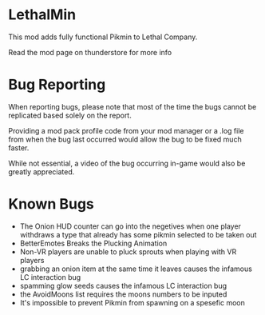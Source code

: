 # LethalMin
This mod adds fully functional Pikmin to Lethal Company.

Read the mod page on thunderstore for more info

# Bug Reporting
When reporting bugs, please note that most of the time the bugs cannot be replicated based solely on the report. 

Providing a mod pack profile code from your mod manager or a .log file from when the bug last occurred would allow the bug to be fixed much faster. 

While not essential, a video of the bug occurring in-game would also be greatly appreciated.

# Known Bugs

- The Onion HUD counter can go into the negetives when one player withdraws a type that already has some pikmin selected to be taken out
- BetterEmotes Breaks the Plucking Animation
- Non-VR players are unable to pluck sprouts when playing with VR players
- grabbing an onion item at the same time it leaves causes the infamous LC interaction bug
- spamming glow seeds causes the infamous LC interaction bug
- the AvoidMoons list requires the moons numbers to be inputed
- It's impossible to prevent Pikmin from spawning on a spesefic moon
